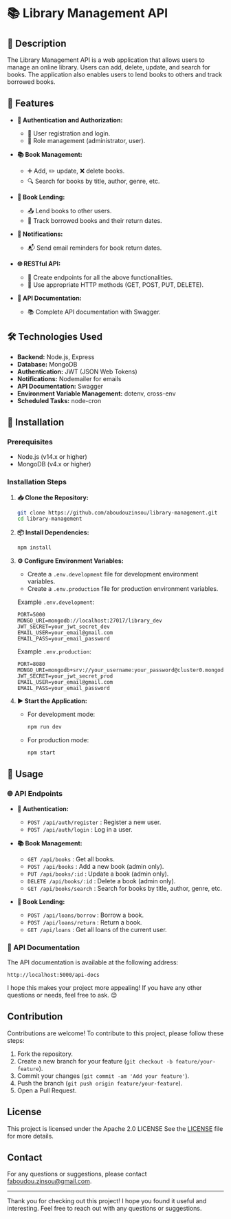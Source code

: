 # 📚 Library Management API

## 📝 Description

The Library Management API is a web application that allows users to manage an online library. Users can add, delete, update, and search for books. The application also enables users to lend books to others and track borrowed books.

## 🌟 Features

- **🔐 Authentication and Authorization:**
  - 📝 User registration and login.
  - 👥 Role management (administrator, user).

- **📚 Book Management:**
  - ➕ Add, ✏️ update, ❌ delete books.
  - 🔍 Search for books by title, author, genre, etc.

- **📖 Book Lending:**
  - 📤 Lend books to other users.
  - 📅 Track borrowed books and their return dates.

- **📧 Notifications:**
  - 📬 Send email reminders for book return dates.

- **🌐 RESTful API:**
  - 🔗 Create endpoints for all the above functionalities.
  - 📡 Use appropriate HTTP methods (GET, POST, PUT, DELETE).

- **📄 API Documentation:**
  - 📚 Complete API documentation with Swagger.

## 🛠️ Technologies Used

- **Backend:** Node.js, Express
- **Database:** MongoDB 
- **Authentication:** JWT (JSON Web Tokens)
- **Notifications:** Nodemailer for emails
- **API Documentation:** Swagger
- **Environment Variable Management:** dotenv, cross-env
- **Scheduled Tasks:** node-cron

## 🚀 Installation

### Prerequisites

- Node.js (v14.x or higher)
- MongoDB (v4.x or higher)

### Installation Steps

1. **📥 Clone the Repository:**
   ```bash
   git clone https://github.com/aboudouzinsou/library-management.git
   cd library-management
   ```

2. **📦 Install Dependencies:**
   ```bash
   npm install
   ```

3. **⚙️ Configure Environment Variables:**
   - Create a `.env.development` file for development environment variables.
   - Create a `.env.production` file for production environment variables.

   Example `.env.development`:
   ```env
   PORT=5000
   MONGO_URI=mongodb://localhost:27017/library_dev
   JWT_SECRET=your_jwt_secret_dev
   EMAIL_USER=your_email@gmail.com
   EMAIL_PASS=your_email_password
   ```

   Example `.env.production`:
   ```env
   PORT=8080
   MONGO_URI=mongodb+srv://your_username:your_password@cluster0.mongodb.net/library_prod
   JWT_SECRET=your_jwt_secret_prod
   EMAIL_USER=your_email@gmail.com
   EMAIL_PASS=your_email_password
   ```

4. **▶️ Start the Application:**
   - For development mode:
     ```bash
     npm run dev
     ```
   - For production mode:
     ```bash
     npm start
     ```

## 📖 Usage

### 🌐 API Endpoints

- **🔐 Authentication:**
  - `POST /api/auth/register` : Register a new user.
  - `POST /api/auth/login` : Log in a user.

- **📚 Book Management:**
  - `GET /api/books` : Get all books.
  - `POST /api/books` : Add a new book (admin only).
  - `PUT /api/books/:id` : Update a book (admin only).
  - `DELETE /api/books/:id` : Delete a book (admin only).
  - `GET /api/books/search` : Search for books by title, author, genre, etc.

- **📖 Book Lending:**
  - `POST /api/loans/borrow` : Borrow a book.
  - `POST /api/loans/return` : Return a book.
  - `GET /api/loans` : Get all loans of the current user.

### 📄 API Documentation

The API documentation is available at the following address:
```
http://localhost:5000/api-docs
```

I hope this makes your project more appealing! If you have any other questions or needs, feel free to ask. 😊

## Contribution

Contributions are welcome! To contribute to this project, please follow these steps:

1. Fork the repository.
2. Create a new branch for your feature (`git checkout -b feature/your-feature`).
3. Commit your changes (`git commit -am 'Add your feature'`).
4. Push the branch (`git push origin feature/your-feature`).
5. Open a Pull Request.

## License

This project is licensed under the Apache 2.0 LICENSE  See the [LICENSE](LICENSE) file for more details.

## Contact

For any questions or suggestions, please contact [faboudou.zinsou@gmail.com](mailto:faboudou.zinsou@gmail.com).

---

Thank you for checking out this project! I hope you found it useful and interesting. Feel free to reach out with any questions or suggestions.

